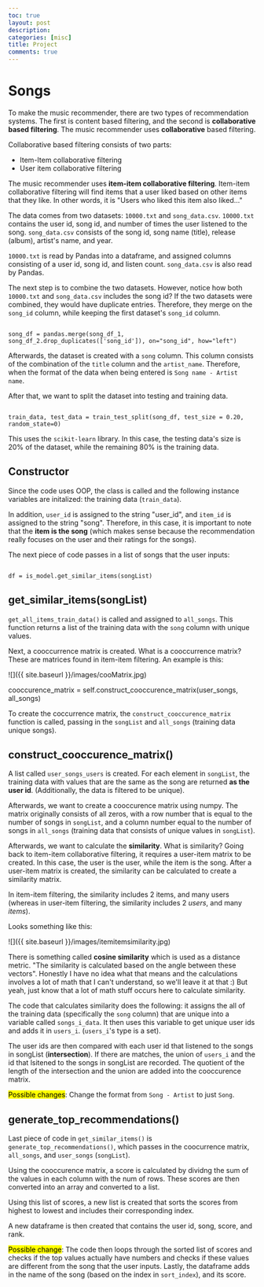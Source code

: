 ```yaml
---
toc: true
layout: post
description: 
categories: [misc]
title: Project 
comments: true
---
```


# Songs

To make the music recommender, there are two types of recommendation systems. The first is content based filtering, and the second is **collaborative based filtering**. The music recommender uses **collaborative** based filtering.

Collaborative based filtering consists of two parts:

* Item-Item collaborative filtering
* User item collaborative filtering

The music recommender uses **item-item collaborative filtering**. Item-item collaborative filtering will find items that a user liked based on other items that they like. In other words, it is "Users who liked this item also liked..."

The data comes from two datasets: `10000.txt` and `song_data.csv`. `10000.txt` contains the user id, song id, and number of times the user listened to the song. `song_data.csv` consists of the song id, song name (title), release (album), artist's name, and year.

`10000.txt` is read by Pandas into a dataframe, and assigned columns consisting of a user id, song id, and listen count. `song_data.csv` is also read by Pandas. 

The next step is to combine the two datasets. However, notice how both `10000.txt` and `song_data.csv` includes the song id? If the two datasets were combined, they would have duplicate entries. Therefore, they merge on the `song_id` column, while keeping the first dataset's `song_id` column.

<code>
song_df = pandas.merge(song_df_1, song_df_2.drop_duplicates(['song_id']), on="song_id", how="left") 
</code>

Afterwards, the dataset is created with a `song` column. This column consists of the combination of the `title` column and the `artist_name`. Therefore, when the format of the data when being entered is `Song name - Artist name`. 


After that, we want to split the dataset into testing and training data. 

<code>
train_data, test_data = train_test_split(song_df, test_size = 0.20, random_state=0)
</code>

This uses the `scikit-learn` library. In this case, the testing data's size is 20% of the dataset, while the remaining 80% is the training data. 

## Constructor

Since the code uses OOP, the class is called and the following instance variables are initalized: the training data (`train_data`). 

In addition, `user_id` is assigned to the string "user_id", and `item_id` is assigned to the string "song". Therefore, in this case, it is important to note that the **item is the song** (which makes sense because the recommendation really focuses on the user and their ratings for the songs).


The next piece of code passes in a list of songs that the user inputs:

<code>
df = is_model.get_similar_items(songList)
</code>


## get_similar_items(songList)

`get_all_items_train_data()` is called and assigned to `all_songs`. This function returns a list of the training data with the `song` column with unique values.

Next, a cooccurrence matrix is created. What is a cooccurrence matrix? These are matrices found in item-item filtering. An example is this:

![]({{ site.baseurl }}/images/cooMatrix.jpg)


cooccurence_matrix = self.construct_cooccurence_matrix(user_songs, all_songs)

To create the coccurrence matrix, the `construct_cooccurence_matrix` function is called, passing in the `songList` and `all_songs` (training data unique songs).

## construct_cooccurence_matrix()

A list called `user_songs_users` is created. For each element in `songList`, the training data with values that are the same as the song are returned **as the user id**. (Additionally, the data is filtered to be unique).

Afterwards, we want to create a cooccurence matrix using numpy. The matrix originally consists of all zeros, with a row number that is equal to the number of songs in `songList`, and a column number equal to the number of songs in `all_songs` (training data that consists of unique values in `songList`). 


Afterwards, we want to calculate the **similarity**. What is similarity? Going back to item-item collaborative filtering, it requires a user-item matrix to be created. In this case, the user is the user, while the item is the song. After a user-item matrix is created, the similarity can be calculated to create a similarity matrix. 

In item-item filtering, the similarity includes 2 items, and many users (whereas in user-item filtering, the similarity includes 2 *users*, and many *items*). 

Looks something like this:

![]({{ site.baseurl }}/images/itemitemsimilarity.jpg)

There is something called **cosine similarity** which is used as a distance metric. "The similarity is calculated based on the angle between these vectors". Honestly I have no idea what that means and the calculations involves a lot of math that I can't understand, so we'll leave it at that :) But yeah, just know that a lot of math stuff occurs here to calculate similarity. 


The code that calculates similarity does the following: it assigns the all of the training data (specifically the `song` column) that are unique into a variable called `songs_i_data`. It then uses this variable to get unique user ids and adds it in `users_i`. (`users_i`'s type is a set).

The user ids are then compared with each user id that listened to the songs in songList (**intersection**). If there are matches, the union of `users_i` and the id that lsitened to the songs in songList are recorded. The quotient of the length of the intersection and the union are added into the cooccurence matrix. 

<mark>Possible changes</mark>: Change the format from `Song - Artist` to just `Song`. 


## generate_top_recommendations()

Last piece of code in `get_similar_items()` is `generate_top_recommendations()`, which passes in the coocurrence matrix, `all_songs`, and `user_songs` (`songList`). 

Using the cooccurence matrix, a score is calculated by dividng the sum of the values in each column with the num of rows. These scores are then converted into an array and converted to a list. 

Using this list of scores, a new list is created that sorts the scores from highest to lowest and includes their corresponding index. 

A new dataframe is then created that contains the user id, song, score, and rank. 

<mark>Possible change</mark>: The code then loops through the sorted list of scores and checks if the top values actually have numbers and checks if these values are different from the song that the user inputs. Lastly, the dataframe adds in the name of the song (based on the index in `sort_index`), and its score. 





